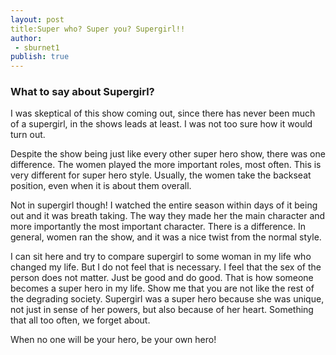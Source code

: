```yaml
---
layout: post
title:Super who? Super you? Supergirl!!
author: 
 - sburnet1
publish: true
---
```


### What to say about Supergirl?

I was skeptical of this show coming out, since there has never been much of a supergirl, in the shows leads at least.  I was not too sure how it would turn out. 

Despite the show being just like every other super hero show, there was one difference.  The women played the more important roles, most often.  This is very different for super hero style.  Usually, the women take the backseat position, even when it is about them overall.  

Not in supergirl though!  I watched the entire season within days of it being out and it was breath taking.  The way they made her the main character and more importantly the most important character.  There is a difference.  In general, women ran the show, and it was a nice twist from the normal style.  

I can sit here and try to compare supergirl to some woman in my life who changed my life.  But I do not feel that is necessary.  I feel that the sex of the person does not matter.  Just be good and do good. That is how someone becomes a super hero in my life.  Show me that you are not like the rest of the degrading society.  Supergirl was a super hero because she was unique, not just in sense of her powers, but also because of her heart.  Something that all too often, we forget about.  

When no one will be your hero, be your own hero!
